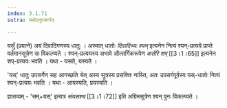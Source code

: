 ```yaml
---
index: 3.1.71
sutra: यसोऽनुपसर्गात्

---
```

यसुँ (प्रयत्ने) अयं दिवादिगणस्य धातुः । अस्मात् धातोः _दिवादिभ्यः श्यन्_ इत्यनेन नित्यं श्यन्-प्रत्यये प्राप्ते वर्तमानसूत्रेण  सः विकल्प्यते । श्यन्-प्रत्ययस्य अभावे औत्सर्गिकरूपेण _कर्तरि शप्_ [[3।1।65]] इत्यनेन शप्-प्रत्ययः भवति । यथा - यसते, यस्यते ।



'यस्' धातुः उपसर्गेण सह आगच्छति चेत् अस्य सूत्रस्य प्रसक्तिः नास्ति, अतः उपसर्गपूर्वस्य यस्-धातोः नित्यं श्यन्-प्रत्ययः भवति । यथा - आयस्यति, प्रयस्यति ।



ज्ञातव्यम् -   'सम्+यस्' इत्यत्र _संयसश्च_ [[3।1।72]] इति अग्रिमसूत्रेण श्यन् पुनः विकल्प्यते ।

